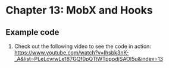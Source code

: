# Chapter 13: MobX and Hooks

## Example code

1. Check out the following video to see the code in  action:
https://www.youtube.com/watch?v=Ihsbk3nK-_A&list=PLeLcvrwLe187GQf0pQTtWTpppdjSAOI5u&index=13



